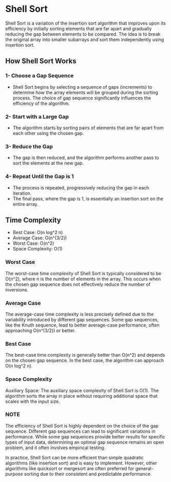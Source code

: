 # Shell Sort

Shell Sort is a variation of the insertion sort algorithm that improves upon its efficiency by initially sorting elements that are far apart and gradually reducing the gap between elements to be compared. The idea is to break the original array into smaller subarrays and sort them independently using insertion sort.

## How Shell Sort Works

### 1- Choose a Gap Sequence

- Shell Sort begins by selecting a sequence of gaps (increments) to determine how the array elements will be grouped during the sorting process. The choice of gap sequence significantly influences the efficiency of the algorithm.

### 2- Start with a Large Gap

- The algorithm starts by sorting pairs of elements that are far apart from each other using the chosen gap.

### 3- Reduce the Gap

- The gap is then reduced, and the algorithm performs another pass to sort the elements at the new gap.

### 4- Repeat Until the Gap is 1

- The process is repeated, progressively reducing the gap in each iteration.
- The final pass, where the gap is 1, is essentially an insertion sort on the entire array.

## Time Complexity

- Best Case: O(n log^2 n)
- Average Case: O(n^(3/2))
- Worst Case: O(n^2)
- Space Complexity: O(1)

### Worst Case

The worst-case time complexity of Shell Sort is typically considered to be O(n^2), where n is the number of elements in the array. This occurs when the chosen gap sequence does not effectively reduce the number of inversions.

### Average Case

The average-case time complexity is less precisely defined due to the variability introduced by different gap sequences. Some gap sequences, like the Knuth sequence, lead to better average-case performance, often approaching O(n^(3/2)) or better.

### Best Case

The best-case time complexity is generally better than O(n^2) and depends on the chosen gap sequence. In the best case, the algorithm can approach O(n log^2 n).

### Space Complexity

Auxiliary Space: The auxiliary space complexity of Shell Sort is O(1). The algorithm sorts the array in place without requiring additional space that scales with the input size.

### NOTE

The efficiency of Shell Sort is highly dependent on the choice of the gap sequence. Different gap sequences can lead to significant variations in performance. While some gap sequences provide better results for specific types of input data, determining an optimal gap sequence remains an open problem, and it often involves empirical testing.

In practice, Shell Sort can be more efficient than simple quadratic algorithms (like insertion sort) and is easy to implement. However, other algorithms like quicksort or mergesort are often preferred for general-purpose sorting due to their consistent and predictable performance.
